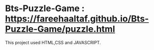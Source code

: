 # Bts-Puzzle-Game : https://fareehaaltaf.github.io/Bts-Puzzle-Game/puzzle.html
This project used HTML,CSS and JAVASCRIPT.
